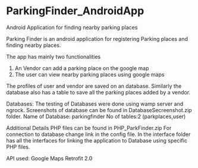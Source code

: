 # ParkingFinder_AndroidApp
Android Application for finding nearby parking places

Parking Finder is an android application for registering Parking places and finding nearby places.

The app has mainly two functionalities 
1. An Vendor can add a parking place on the google map
2. The user can view nearby parking places using google maps

The profiles of user and vendor are saved on an database. Similarly the database also has a table to save all the parking places added by a vendor.

Databases:
The testing  of Databases were done using wamp server and ngrock.
Screenshots of database can be found in DatabaseSecreenshot.zip folder.
Name of Database: parkingfinder
No of tables:2 (parkplaces,user)

Additional Details
PHP files can be found in PHP_ParkFinder.zip
For connection to database change link in the config file.
In the interface folder has all the interfaces for linking the application to Database using specific PHP files.

API used:
Google Maps
Retrofit 2.0
